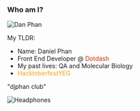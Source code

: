 ### Who am I?

![Dan Phan](img/circle-profile.png) <!-- .element: width="15%" -->

My TLDR: <!-- .element: class="list-heading" -->
* Name: Dan<span class="fragment fade-out" data-fragment-index="1">iel</span> Phan
* Front End Developer @ <span style="color:#EB2200">Dotdash</span>
* My past lives: QA and Molecular Biology
* <span style="color:orange">HacktoberfestYEG</span>

<!-- lol these styles are only tested for firefox -->
"djphan club"<!-- .element: class="fragment fade-in speech-bubble" style="float:left; top: 15%; left: 60%; position: absolute;" data-fragment-index="2" -->

![Headphones](img/headphones.svg) <!-- .element: class="fragment fade-in" style="float:left; top: 9%; left: 45%; position: absolute; height: 100px; transform: rotate(-40deg); border: 0; filter: brightness(0) invert(1); background:unset; box-shadow:unset;" data-fragment-index="2" -->


